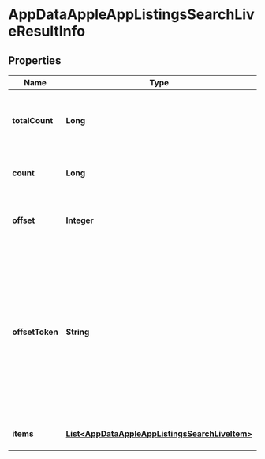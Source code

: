 

# AppDataAppleAppListingsSearchLiveResultInfo


## Properties

| Name | Type | Description | Notes |
|------------ | ------------- | ------------- | -------------|
|**totalCount** | **Long** | the total number of relevant results in the database |  [optional] |
|**count** | **Long** | the number of items in the results array |  [optional] |
|**offset** | **Integer** | offset in the results array of returned apps |  [optional] |
|**offsetToken** | **String** | token for subsequent requests you can use this parameter in the POST request to avoid timeouts while trying to obtain over 100,000 results in a single request |  [optional] |
|**items** | [**List&lt;AppDataAppleAppListingsSearchLiveItem&gt;**](AppDataAppleAppListingsSearchLiveItem.md) | array of apps and related data |  [optional] |



